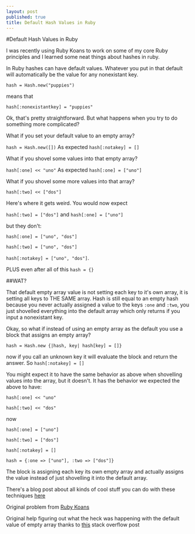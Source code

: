 ```yaml
---
layout: post
published: true
title: Default Hash Values in Ruby
---
```


#Default Hash Values in Ruby

I was recently using Ruby Koans to work on some of my core Ruby principles and I learned some neat things about hashes in ruby.

In Ruby hashes can have default values. Whatever you put in that default will automatically be the value for any nonexistant key.

``hash = Hash.new("puppies")``

means that

``hash[:nonexistantkey] = "puppies"``

Ok, that's pretty straightforward. But what happens when you try to do something more complicated?

What if you set your default value to an empty array?

``hash = Hash.new([])`` As expected ``hash[:notakey] = []``

What if you shovel some values into that empty array?

``hash[:one] << "uno"`` As expected ``hash[:one] = ["uno"]``

What if you shovel some more values into that array?

``hash[:two] << ["dos"]``

Here's where it gets weird. You would now expect

``hash[:two] = ["dos"]`` and ``hash[:one] = ["uno"]``

but they don't:

``hash[:one] = ["uno", "dos"]``

``hash[:two] = ["uno", "dos"]``

``hash[:notakey] = ["uno", "dos"]``.

PLUS even after all of this ``hash = {}``

##WAT?

That default empty array value is not setting each key to it's own array, it is setting all keys to THE SAME array.  Hash is still equal to an empty hash because you never actually assigned a value to the keys ``:one`` and ``:two``, you just shovelled everything into the default array which only returns if you input a nonexistant key.

Okay, so what if instead of using an empty array as the default you use a block that assigns an empty array?

``hash = Hash.new {|hash, key| hash[key] = []}``

now if you call an unknown key it will evaluate the block and return the answer. So ``hash[:notakey] = []``

You might expect it to have the same behavior as above when shovelling values into the array, but it doesn't. It has the behavior we expected the above to have:

``hash[:one] << "uno"``

``hash[:two] << "dos"``

now

``hash[:one] = ["uno"]``

``hash[:two] = ["dos"]``

``hash[:notakey] = []``

``hash = {:one => ["uno"], :two => ["dos"]}``

The block is assigning each key its own empty array and actually assigns the value instead of just shovelling it into the default array.

There's a blog post about all kinds of cool stuff you can do with these techniques [here](http://endofline.wordpress.com/2010/12/24/hash-tricks/)

Original problem from [Ruby Koans](http://rubykoans.com/)

Original help figuring out what the heck was happening with the default value of empty array thanks to [this](http://stackoverflow.com/questions/2698460/strange-ruby-behavior-when-using-hash-new) stack overflow post

